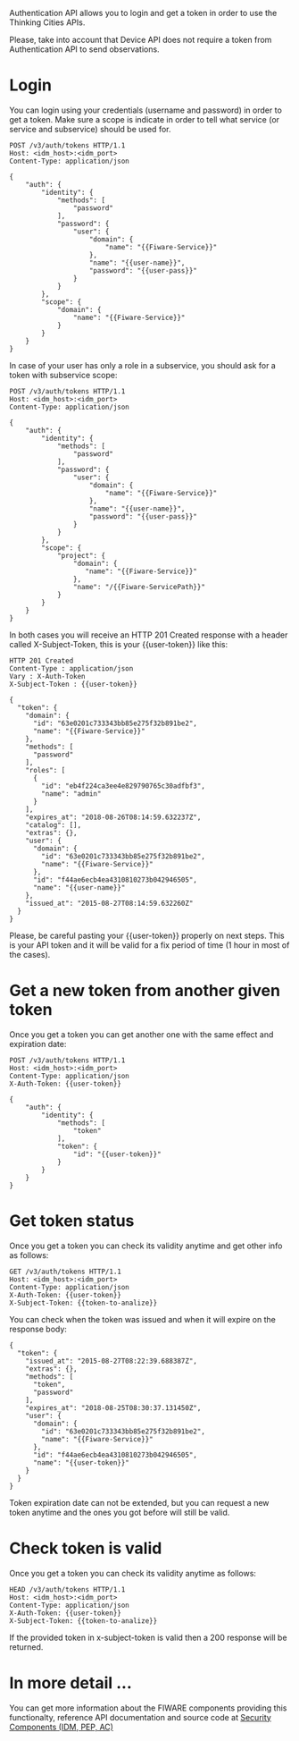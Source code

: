 Authentication API allows you to login and get a token in order to use the Thinking Cities APIs.

Please, take into account that Device API does not require a token from Authentication API to send observations.

# Login 

You can login using your credentials (username and password) in order to get a token. Make sure a scope is indicate in order to tell what service (or service and subservice) should be used for. 

```
POST /v3/auth/tokens HTTP/1.1
Host: <idm_host>:<idm_port>
Content-Type: application/json

{
    "auth": {
        "identity": {
            "methods": [
                "password"
            ],
            "password": {
                "user": {
                    "domain": {
                        "name": "{{Fiware-Service}}"
                    },
                    "name": "{{user-name}}",
                    "password": "{{user-pass}}"
                }
            }
        },
        "scope": {
            "domain": {
                "name": "{{Fiware-Service}}"
            }
        }
    }
}
```

In case of your user has only a role in a subservice, you should ask for a token with subservice scope:

```
POST /v3/auth/tokens HTTP/1.1
Host: <idm_host>:<idm_port>
Content-Type: application/json

{
    "auth": {
        "identity": {
            "methods": [
                "password"
            ],
            "password": {
                "user": {
                    "domain": {
                        "name": "{{Fiware-Service}}"
                    },
                    "name": "{{user-name}}",
                    "password": "{{user-pass}}"
                }
            }
        },
        "scope": {
            "project": {
                "domain": {
                   "name": "{{Fiware-Service}}"
                },
                "name": "/{{Fiware-ServicePath}}"
            }
        }
    }
}
```

In both cases you will receive an HTTP 201 Created response with a header called X-Subject-Token, this is your {{user-token}} like this:

```
HTTP 201 Created
Content-Type : application/json
Vary : X-Auth-Token
X-Subject-Token : {{user-token}}

{
  "token": {
    "domain": {
      "id": "63e0201c733343bb85e275f32b891be2",
      "name": "{{Fiware-Service}}"
    },
    "methods": [
      "password"
    ],
    "roles": [
      {
        "id": "eb4f224ca3ee4e829790765c30adfbf3",
        "name": "admin"
      }
    ],
    "expires_at": "2018-08-26T08:14:59.632237Z",
    "catalog": [],
    "extras": {},
    "user": {
      "domain": {
        "id": "63e0201c733343bb85e275f32b891be2",
        "name": "{{Fiware-Service}}"
      },
      "id": "f44ae6ecb4ea4310810273b042946505",
      "name": "{{user-name}}"
    },
    "issued_at": "2015-08-27T08:14:59.632260Z"
  }
}
```

Please, be careful pasting your {{user-token}} properly on next steps. This is your API token and it will be valid for a fix period of time (1 hour in most of the cases).


# Get a new token from another given token

Once you get a token you can get another one with the same effect and expiration date:

```
POST /v3/auth/tokens HTTP/1.1
Host: <idm_host>:<idm_port>
Content-Type: application/json
X-Auth-Token: {{user-token}}

{
    "auth": {
        "identity": {
            "methods": [
                "token"
            ],
            "token": {
                "id": "{{user-token}}"
            }
        }
    }
}
```

# Get token status

Once you get a token you can check its validity anytime and get other info as follows:

```
GET /v3/auth/tokens HTTP/1.1
Host: <idm_host>:<idm_port>
Content-Type: application/json
X-Auth-Token: {{user-token}}
X-Subject-Token: {{token-to-analize}}

```

You can check when the token was issued and when it will expire on the response body:

```
{
  "token": {
    "issued_at": "2015-08-27T08:22:39.688387Z",
    "extras": {},
    "methods": [
      "token",
      "password"
    ],
    "expires_at": "2018-08-25T08:30:37.131450Z",
    "user": {
      "domain": {
        "id": "63e0201c733343bb85e275f32b891be2",
        "name": "{{Fiware-Service}}"
      },
      "id": "f44ae6ecb4ea4310810273b042946505",
      "name": "{{user-token}}"
    }
  }
}
```

Token expiration date can not be extended, but you can request a new token anytime and the ones you got before will still be valid.

# Check token is valid

Once you get a token you can check its validity anytime as follows:

```
HEAD /v3/auth/tokens HTTP/1.1
Host: <idm_host>:<idm_port>
Content-Type: application/json
X-Auth-Token: {{user-token}}
X-Subject-Token: {{token-to-analize}}

```
If the provided token in x-subject-token is valid then a 200 response will be returned.

# In more detail ...

You can get more information about the FIWARE components providing this functionalty, reference API documentation and source code at [Security Components (IDM, PEP, AC)](security.md)
